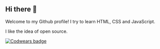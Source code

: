 ## Hi there 👋
Welcome to my Github profile!
I try to learn HTML, CSS and JavaScript.

I like the idea of open source.


[![Codwears badge](https://www.codewars.com/users/VeronikaZenchik/badges/large)](https://www.codewars.com/users/VeronikaZenchik/badges)
